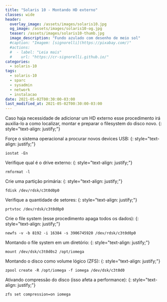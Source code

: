 ```yaml
---
title: "Solaris 10 - Montando HD externo"
classes: wide
header:
  overlay_image: /assets/images/solaris10.jpg
  og_image: /assets/images/solaris10-og.jpg
  teaser: /assets/images/solaris10-thumb.jpg
  image_description: "Fundo azulado com desenho de meio sol"
  #caption: "Imagem: [signorelli](https://pixabay.com/)"
  #actions:
  #  - label: "Leia mais"
  #    url: "https://cr-signorelli.github.io/"
categories:
  - solaris-10
tags:
  - solaris-10
  - sparc
  - sysadmin
  - network
  - instalacao
date: 2021-05-02T00:30:00-03:00
last_modified_at: 2021-05-02T00:30:00-03:00
---
```


Caso haja necessidade de adicionar um HD externo esse procedimento irá auxilia-lo a como localizar, montar e preparar o filesystem do disco novo.
{: style="text-align: justify;"}

Forçe o sistema operacional a procurar novos devices USB:
{: style="text-align: justify;"}

```console
iostat -En
```

Verifique qual é o drive externo:
{: style="text-align: justify;"}

```console
rmformat -l
```

Crie uma partição primária:
{: style="text-align: justify;"}

```console
fdisk /dev/rdsk/c3t0d0p0
```

Verifique a quantidade de setores:
{: style="text-align: justify;"}

```console
prtvtoc /dev/rdsk/c3t0d0p0
```

Crie o file system (esse procedimento apaga todos os dados):
{: style="text-align: justify;"}

```console
newfs -v -b 8192 -i 16384 -s 3906745920 /dev/rdsk/c3t0d0p0
```

Montando o file system em um diretório:
{: style="text-align: justify;"}

```console
mount /dev/dsk/c3t0d0s2 /opt/iomega
```

Montando o disco como volume lógico (ZFS):
{: style="text-align: justify;"}

```console
zpool create -R /opt/iomega -f iomega /dev/dsk/c3t0d0
```

Ativando compressão do disco (isso afeta a performance):
{: style="text-align: justify;"}

```console
zfs set compression=on iomega
```
